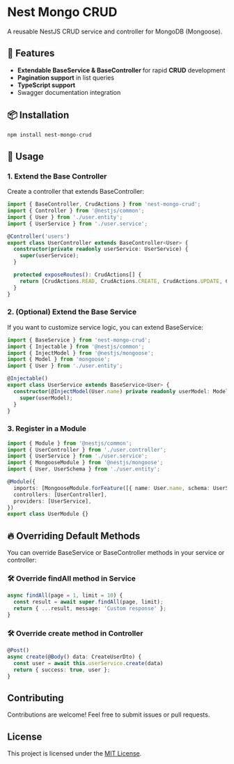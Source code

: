 # Nest Mongo CRUD

A reusable NestJS CRUD service and controller for MongoDB (Mongoose).

## 🚀 Features
- <b>Extendable BaseService & BaseController </b> for rapid <b>CRUD</b> development
- <b>Pagination support</b> in list queries
- <b>TypeScript support</b>
- Swagger documentation integration

## 📦 Installation

```sh
npm install nest-mongo-crud
```

## 🔧 Usage
### 1. Extend the Base Controller
Create a controller that extends BaseController:

```ts
import { BaseController, CrudActions } from 'nest-mongo-crud';
import { Controller } from '@nestjs/common';
import { User } from './user.entity';
import { UserService } from './user.service';

@Controller('users')
export class UserController extends BaseController<User> {
  constructor(private readonly userService: UserService) {
    super(userService);
  }

  protected exposeRoutes(): CrudActions[] {
    return [CrudActions.READ, CrudActions.CREATE, CrudActions.UPDATE, CrudActions.DELETE];
  }
}
```

### 2. (Optional) Extend the Base Service
If you want to customize service logic, you can extend BaseService<T>:

```ts
import { BaseService } from 'nest-mongo-crud';
import { Injectable } from '@nestjs/common';
import { InjectModel } from '@nestjs/mongoose';
import { Model } from 'mongoose';
import { User } from './user.entity';

@Injectable()
export class UserService extends BaseService<User> {
  constructor(@InjectModel(User.name) private readonly userModel: Model<User>) {
    super(userModel);
  }
}
```

### 3. Register in a Module 
```ts
import { Module } from '@nestjs/common';
import { UserController } from './user.controller';
import { UserService } from './user.service';
import { MongooseModule } from '@nestjs/mongoose';
import { User, UserSchema } from './user.entity';

@Module({
  imports: [MongooseModule.forFeature([{ name: User.name, schema: UserSchema }])],
  controllers: [UserController],
  providers: [UserService],
})
export class UserModule {}
```

## 🔥 Overriding Default Methods
You can override BaseService or BaseController methods in your service or controller:

### 🛠 Override findAll method in Service
```ts    
async findAll(page = 1, limit = 10) {
  const result = await super.findAll(page, limit);
  return { ...result, message: 'Custom response' };
}
```
    
### 🛠 Override create method in Controller
```ts
@Post()
async create(@Body() data: CreateUserDto) {
  const user = await this.userService.create(data)
  return { success: true, user };
}
```

## Contributing

Contributions are welcome! Feel free to submit issues or pull requests.

## License

This project is licensed under the [MIT License](LICENSE).
